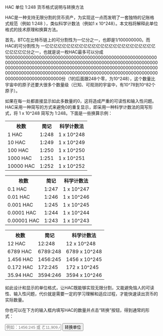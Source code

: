 HAC 单位
1:248 货币格式说明与转换方法




<div class="fmtshow"></div>

HAC是一种支持无限分割的货币资产，为实现这一点而发明了一套独特的记账格式规范（例如 1:248 ），类似科学计数法（例如1 x 10^248）。本文档将解释此单位格式的技术原理和换算方法。

首先，BTC在比特币链上的可分割性为一亿分之一，也即是1/100000000。而HAC的可分割性为 一亿亿亿亿亿亿亿亿亿亿亿亿亿亿亿亿亿亿亿亿亿亿亿亿亿亿亿亿亿亿亿分之一，也就是说一枚HAC最多可以分成100000000000000000000000000000000000000000000000000000000000000000000000000000000000000000000000000000000000000000000000000000000000000000000000000000000000000000000000000000000000000000000000000000000000000000000000000000000000000000000000000000000份（1的后面跟248个零，为10^248），这个数量比宇宙中的原子还要大很多个数量级（已知、可观测的宇宙中，有10^78到10^82个原子）。

如果在每一处都直接显示如此多数量的0，这将造成严重的可读性和输入性问题。HAC采用一种简写的方式来避免0的重复显示，即采用一种科学计数法的简写形式，将 1 x 10^248 简写为 1:248。下面是一些换算示例：

<div>
    <div class="tbmb f">
        <table>
            <tr><th>枚数</th><th>简记</th><th>科学计数法</th></tr>
            <tr><td>1 HAC</td><td>1:248</td><td class="cr">1 x 10^248</td></tr>
            <tr><td>10 HAC</td><td>1:249</td><td class="cr">1 x 10^249</td></tr>
            <tr><td>100 HAC</td><td>1:250</td><td class="cr">1 x 10^250</td></tr>
            <tr><td>1000 HAC</td><td>1:251</td><td class="cr">1 x 10^251</td></tr>
            <tr><td>10000 HAC</td><td>1:252</td><td class="cr">1 x 10^252</td></tr>
        </table>
    </div>
    <div class="tbmb">
        <table>
            <tr><th>枚数</th><th>简记</th><th>科学计数法</th></tr>
            <tr><td>0.1 HAC</td><td>1:247</td><td class="cr">1 x 10^247</td></tr>
            <tr><td>0.01 HAC</td><td>1:246</td><td class="cr">1 x 10^246</td></tr>
            <tr><td>0.001 HAC</td><td>1:245</td><td class="cr">1 x 10^245</td></tr>
            <tr><td>0.0001 HAC</td><td>1:244</td><td class="cr">1 x 10^244</td></tr>
            <tr><td>0.00001 HAC</td><td>1:243</td><td class="cr">1 x 10^243</td></tr>
        </table>
    </div>
    <div class="tbmb">
        <table>
            <tr><th>枚数</th><th>简记</th><th>科学计数法</th></tr>
            <tr><td>12 HAC</td><td>12:248</td><td class="cr">12 x 10^248</td></tr>
            <tr><td>6789 HAC</td><td>6789:248</td><td class="cr">6789 x 10^248</td></tr>
            <tr><td>1.456 HAC</td><td>1456:245</td><td class="cr">1456 x 10^245</td></tr>
            <tr><td>0.172 HAC</td><td>172:245</td><td class="cr">172 x 10^245</td></tr>
            <tr><td>35.94 HAC</td><td>3594:246</td><td class="cr">3594 x 10^246</td></tr>
        </table>
    </div>
</div>

如此设计和显示的单位格式，让HAC既能够实现无限分割，又能避免恼人的可读性、输入性问题，代价就是需要一定的学习理解和适应过程，才能快速读出货币的实际数量。

你也可以在下方的输入框内填写HAC的数量并点击“转换”按钮，得到通常的形式：

<div>
    <div class="fmtbox" id="cvfmt">
        <input class="in" placeholder="例如：1456:245 或 ㄜ11,909,493:244" /> <button class="btn">转换单位</button>
        <p class="res"></p>
    </div>
</div>

<script src="/jslib/doc/hac-unit.js"></script>

